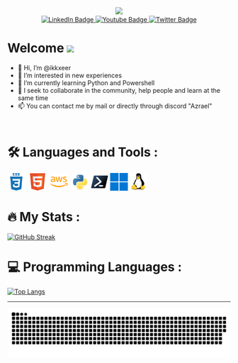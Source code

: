 <div id="header" align="center">
  <img src="https://i.giphy.com/media/v1.Y2lkPTc5MGI3NjExY3RtOXl4am02eWY1M2ZlZXhqY3hmemc1aXhhcDI3cjZydmwxbG1pYiZlcD12MV9pbnRlcm5hbF9naWZfYnlfaWQmY3Q9cw/HqcfJIVjVObbMNPCJd/giphy.gif" width="200"/>
</div>
<div id="badges" align="center">
  <a href="https://www.example.com">
    <img src="https://img.shields.io/badge/LinkedIn-blue?style=for-the-badge&logo=linkedin&logoColor=white" alt="LinkedIn Badge"/>
  </a>
  <a href="https://www.example.com">
    <img src="https://img.shields.io/badge/YouTube-red?style=for-the-badge&logo=youtube&logoColor=white" alt="Youtube Badge"/>
  </a>
  <a href="https://www.example.com">
    <img src="https://img.shields.io/badge/Twitter-blue?style=for-the-badge&logo=twitter&logoColor=white" alt="Twitter Badge"/>
  </a>
</div>

<h1>
  Welcome
  <img src="https://media.giphy.com/media/hvRJCLFzcasrR4ia7z/giphy.gif" width="30px"/>
</h1>

- 👋 Hi, I’m @ikkxeer
- 👀 I’m interested in new experiences
- 🌱 I’m currently learning Python and Powershell
- 💞️ I seek to collaborate in the community, help people and learn at the same time
- 📫 You can contact me by mail or directly through discord "Azrael"
<br>

# :hammer_and_wrench: Languages and Tools :
<div>
  <img src="https://github.com/devicons/devicon/blob/master/icons/css3/css3-plain-wordmark.svg"  title="CSS3" alt="CSS" width="40" height="40"/>&nbsp;
  <img src="https://github.com/devicons/devicon/blob/master/icons/html5/html5-original.svg" title="HTML5" alt="HTML" width="40" height="40"/>&nbsp;
  <img src="https://github.com/devicons/devicon/blob/master/icons/amazonwebservices/amazonwebservices-plain-wordmark.svg" title="AWS" alt="AWS" width="40" height="40"/>&nbsp;
  <img src="https://github.com/devicons/devicon/blob/master/icons/python/python-original.svg" title="Pyhton" **alt="Pyhton" width="40" height="40"/>
  <img src="https://github.com/devicons/devicon/blob/master/icons/powershell/powershell-original.svg" title="Powershell" **alt="Powershell" width="40" height="40"/>
  <img src="https://github.com/devicons/devicon/blob/master/icons/windows11/windows11-original.svg" title="Windows" **alt="Windows" width="40" height="40"/>
  <img src="https://github.com/devicons/devicon/blob/master/icons/linux/linux-original.svg" title="Linux" **alt="Linux" width="40" height="40"/>
</div>

# :fire: My Stats :
[![GitHub Streak](https://github-readme-streak-stats.herokuapp.com?user=ikkxeer&theme=highcontrast&border_radius=4.4&locale=es&date_format=j%2Fn%5B%2FY%5D&hide_longest_streak=true)](https://git.io/streak-stats) <br>

# :computer: Programming Languages :
[![Top Langs](https://github-readme-stats.vercel.app/api/top-langs/?username=ikkxeer&layout=compact&theme=vision-friendly-dark)](https://github.com/anuraghazra/github-readme-stats)

---

<img alt="GitHub Snake" src="https://raw.githubusercontent.com/ikkxeer/ikkxeer/output/github-contribution-grid-snake-dark.svg" />
